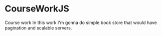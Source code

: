 # CourseWorkJS
Course work
In this work I'm gonna do simple book store that would have pagination and scalable servers.
